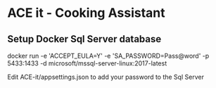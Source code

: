 
# ACE it - Cooking Assistant

## Setup Docker Sql Server database

docker run -e 'ACCEPT_EULA=Y' -e 'SA_PASSWORD=Pass@word' -p 5433:1433 -d microsoft/mssql-server-linux:2017-latest

Edit ACE-it/appsettings.json to add your password to the Sql Server
